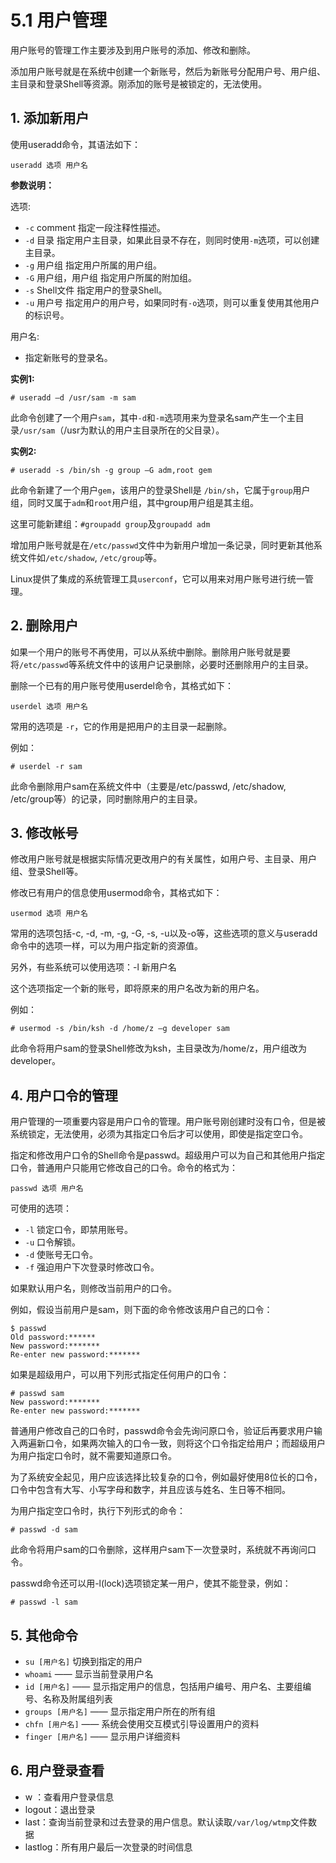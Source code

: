 # 5.1 用户管理
用户账号的管理工作主要涉及到用户账号的添加、修改和删除。

添加用户账号就是在系统中创建一个新账号，然后为新账号分配用户号、用户组、主目录和登录Shell等资源。刚添加的账号是被锁定的，无法使用。

## 1. 添加新用户
使用useradd命令，其语法如下：

```
useradd 选项 用户名
```

**参数说明：**

选项:
- `-c` comment 指定一段注释性描述。
- `-d` 目录 指定用户主目录，如果此目录不存在，则同时使用`-m`选项，可以创建主目录。
- `-g` 用户组 指定用户所属的用户组。
- `-G` 用户组，用户组 指定用户所属的附加组。
- `-s` Shell文件 指定用户的登录Shell。
- `-u` 用户号 指定用户的用户号，如果同时有`-o`选项，则可以重复使用其他用户的标识号。

用户名:
  - 指定新账号的登录名。

**实例1:**
```
# useradd –d /usr/sam -m sam
```
此命令创建了一个用户`sam`，其中`-d`和`-m`选项用来为登录名sam产生一个主目录`/usr/sam`（/usr为默认的用户主目录所在的父目录）。

**实例2:**
```
# useradd -s /bin/sh -g group –G adm,root gem
```
此命令新建了一个用户`gem`，该用户的登录Shell是 `/bin/sh`，它属于`group`用户组，同时又属于`adm`和`root`用户组，其中group用户组是其主组。

这里可能新建组：`#groupadd group`及`groupadd adm`

增加用户账号就是在`/etc/passwd`文件中为新用户增加一条记录，同时更新其他系统文件如`/etc/shadow`, `/etc/group`等。

Linux提供了集成的系统管理工具`userconf`，它可以用来对用户账号进行统一管理。

## 2. 删除用户

如果一个用户的账号不再使用，可以从系统中删除。删除用户账号就是要将`/etc/passwd`等系统文件中的该用户记录删除，必要时还删除用户的主目录。

删除一个已有的用户账号使用userdel命令，其格式如下：
```
userdel 选项 用户名
```
常用的选项是 `-r`，它的作用是把用户的主目录一起删除。

例如：
```
# userdel -r sam
```
此命令删除用户sam在系统文件中（主要是/etc/passwd, /etc/shadow, /etc/group等）的记录，同时删除用户的主目录。

## 3. 修改帐号
修改用户账号就是根据实际情况更改用户的有关属性，如用户号、主目录、用户组、登录Shell等。

修改已有用户的信息使用usermod命令，其格式如下：
```
usermod 选项 用户名
```
常用的选项包括-c, -d, -m, -g, -G, -s, -u以及-o等，这些选项的意义与useradd命令中的选项一样，可以为用户指定新的资源值。

另外，有些系统可以使用选项：-l 新用户名

这个选项指定一个新的账号，即将原来的用户名改为新的用户名。

例如：
```
# usermod -s /bin/ksh -d /home/z –g developer sam
```
此命令将用户sam的登录Shell修改为ksh，主目录改为/home/z，用户组改为developer。

## 4. 用户口令的管理
用户管理的一项重要内容是用户口令的管理。用户账号刚创建时没有口令，但是被系统锁定，无法使用，必须为其指定口令后才可以使用，即使是指定空口令。

指定和修改用户口令的Shell命令是passwd。超级用户可以为自己和其他用户指定口令，普通用户只能用它修改自己的口令。命令的格式为：
```
passwd 选项 用户名
```
可使用的选项：

- `-l` 锁定口令，即禁用账号。
- `-u` 口令解锁。
- `-d` 使账号无口令。
- `-f` 强迫用户下次登录时修改口令。

如果默认用户名，则修改当前用户的口令。

例如，假设当前用户是sam，则下面的命令修改该用户自己的口令：
```
$ passwd 
Old password:****** 
New password:******* 
Re-enter new password:*******
```
如果是超级用户，可以用下列形式指定任何用户的口令：
```
# passwd sam 
New password:******* 
Re-enter new password:*******
```
普通用户修改自己的口令时，passwd命令会先询问原口令，验证后再要求用户输入两遍新口令，如果两次输入的口令一致，则将这个口令指定给用户；而超级用户为用户指定口令时，就不需要知道原口令。

为了系统安全起见，用户应该选择比较复杂的口令，例如最好使用8位长的口令，口令中包含有大写、小写字母和数字，并且应该与姓名、生日等不相同。

为用户指定空口令时，执行下列形式的命令：

```
# passwd -d sam
```

此命令将用户sam的口令删除，这样用户sam下一次登录时，系统就不再询问口令。

passwd命令还可以用-l(lock)选项锁定某一用户，使其不能登录，例如：

```
# passwd -l sam
```

## 5. 其他命令

- `su [用户名]` 切换到指定的用户
- `whoami` —— 显示当前登录用户名
- `id [用户名]` —— 显示指定用户的信息，包括用户编号、用户名、主要组编号、名称及附属组列表
- `groups [用户名]` —— 显示指定用户所在的所有组
- `chfn [用户名]` —— 系统会使用交互模式引导设置用户的资料
- `finger [用户名]` —— 显示用户详细资料

## 6. 用户登录查看
- w ：查看用户登录信息
- logout：退出登录
- last：查询当前登录和过去登录的用户信息。默认读取`/var/log/wtmp`文件数据
- lastlog：所有用户最后一次登录的时间信息